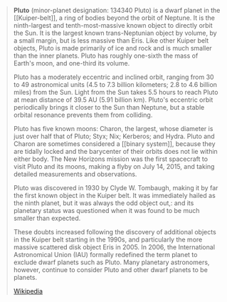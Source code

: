 ﻿---
has_id_wikidata: Q339
Wolfram_Language_entity_code: "Entity[\"MinorPlanet\", \"Pluto\"]"
Commons_category: "134340 Pluto"
Unicode_character:
- ♇
- ⯓
time_of_discovery_or_invention: "1930-02-18"
Commons_gallery: "134340 Pluto"
orbital_eccentricity: 0.24880766
flattening: 1
apparent_magnitude: 15.1
described_by_source: "[[_Standards/WD/WD~Armenian Soviet Encyclopedia]]"
absolute_magnitude: -0.7
Stack_Exchange_tag: "https://astronomy.stackexchange.com/tags/pluto"
different_from: '[[_Standards/WD/WD~Pluton]]'
orbital_inclination:
- 11.88
- 17.14001206
density: 1.85
mass: 13.05
temperature:
- 33
- 44
- 55
radius: 1185
orbital_period: 90553.02
rotation_period: 6.38723
longitude_of_ascending_node: 110.30393684
semi_major_axis_of_an_orbit: 39.48211675
apoapsis:
- 49.31
- 7376671004.22
periapsis:
- 29.667
- 4438120030.06
argument_of_periapsis: 224.06891629
mean_anomaly: 25.2471897
diameter: 2376
geography_of_topic: "[[_Standards/WD/WD~Geography of Pluto]]"
named_by: "[[_Standards/WD/WD~Venetia Burney]]"
synodic_period: 366.73
albedo: 0.6
schematic:
- "http://commons.wikimedia.org/wiki/Special:FilePath/Estrutura%20te%C3%B3rica%20de%20Plut%C3%A3o.jpg"
- "http://commons.wikimedia.org/wiki/Special:FilePath/Internal%20Structure%20of%20Pluto-ru.jpg"
- "http://commons.wikimedia.org/wiki/Special:FilePath/Internal%20Structure%20of%20Pluto.jpg"
- "http://commons.wikimedia.org/wiki/Special:FilePath/Internal%20Structure%20of%20Pluto%20%28de%29.jpg"
- "http://commons.wikimedia.org/wiki/Special:FilePath/Internal%20Structure%20of%20Pluto%20%28es%29.jpg"
- "http://commons.wikimedia.org/wiki/Special:FilePath/Internal%20Structure%20of%20Pluto%20%28it%29.jpg"
- "http://commons.wikimedia.org/wiki/Special:FilePath/Internal%20Structure%20of%20Pluto%20af.jpg"
- "http://commons.wikimedia.org/wiki/Special:FilePath/Internal%20Structure%20of%20Pluto%20sk.jpg"
epoch: '[[_Standards/WD/WD~J2000.0]]'
video: "http://commons.wikimedia.org/wiki/Special:FilePath/15-02652-PlutoFilm-50sec-20150714.webm"
image: "http://commons.wikimedia.org/wiki/Special:FilePath/Pluto%20in%20True%20Color%20-%20High-Res.jpg"
instance_of: "[[_Standards/WD/WD~dwarf planet]]"
discoverer_or_inventor: "[[_Standards/WD/WD~Clyde Tombaugh]]"
site_of_astronomical_discovery: "[[_Standards/WD/WD~Lowell Observatory]]"
named_after: '[[_Standards/WD/WD~Pluto]]'
follows: "[[_Standards/db/(134339) 5628 T-3]]"
followed_by: "[[_Standards/db/(134341) 1979 MA]]"
minor_planet_group: "[[_Standards/WD/WD~trans-Neptunian object]]"
location: "[[_Standards/WD/WD~outer Solar System]]"
part_of: "[[_Standards/WD/WD~Pluto System]]"
has_use: "[[_Standards/WD/WD~colonization of Pluto]]"
astronomic_symbol_image: "http://commons.wikimedia.org/wiki/Special:FilePath/Pluto%20symbol%20%28large%20orb%2C%20fixed%20width%29.svg"
parent_astronomical_body: '[[_Standards/WD/WD~Sun]]'
child_astronomical_body:
- '[[_Standards/WD/WD~Charon]]'
- '[[_Standards/WD/WD~Nix]]'
- '[[_Standards/WD/WD~Hydra]]'
- '[[_Standards/WD/WD~Kerberos]]'
- '[[_Standards/WD/WD~Styx]]'
pronunciation_audio:
- "http://commons.wikimedia.org/wiki/Special:FilePath/En-us-Pluto.ogg"
- "http://commons.wikimedia.org/wiki/Special:FilePath/LL-Q9027%20%28swe%29-Moonhouse-Pluto.wav"
- "http://commons.wikimedia.org/wiki/Special:FilePath/LL-Q9610%20%28ben%29-Titodutta-%E0%A6%AA%E0%A7%8D%E0%A6%B2%E0%A7%81%E0%A6%9F%E0%A7%8B.wav"
said_to_be_the_same_as: '[[_Standards/WD/WD~Yuggoth]]'
has_part_s_: "[[_Standards/WD/WD~atmosphere of Pluto]]"
highest_point: "[[_Standards/WD/WD~Tenzing Montes]]"
significant_event: '[[_Standards/WD/WD~naming]]'
OmegaWiki_Defined_Meaning: 7332
Iconclass_notation: 24C16
hashtag: Pluto
UMLS_CUI: C0242761
---

> **Pluto** (minor-planet designation: 134340 Pluto) is a dwarf planet in the [[Kuiper-belt]], 
> a ring of bodies beyond the orbit of Neptune. 
> It is the ninth-largest and tenth-most-massive known object to directly orbit the Sun. 
> It is the largest known trans-Neptunian object by volume, by a small margin, 
> but is less massive than Eris. 
> Like other Kuiper belt objects, Pluto is made primarily of ice and rock 
> and is much smaller than the inner planets. 
> Pluto has roughly one-sixth the mass of Earth's moon, and one-third its volume.
>
> Pluto has a moderately eccentric and inclined orbit, ranging from 30 to 49 astronomical units 
> (4.5 to 7.3 billion kilometers; 2.8 to 4.6 billion miles) from the Sun. 
> Light from the Sun takes 5.5 hours to reach Pluto at mean distance of 39.5 AU (5.91 billion km). 
> Pluto's eccentric orbit  periodically brings it closer to the Sun than Neptune, 
> but a stable orbital resonance prevents them from colliding.
>
> Pluto has five known moons: Charon, the largest, whose diameter is just over half that of Pluto; 
> Styx; Nix; Kerberos; and Hydra. 
> Pluto and Charon are sometimes considered a [[binary system]], because they are tidally locked
> and the barycenter of their orbits does not lie within either body. 
> The New Horizons mission was the first spacecraft to visit Pluto and its moons, 
> making a flyby on July 14, 2015, and taking detailed measurements and observations.
>
> Pluto was discovered in 1930 by Clyde W. Tombaugh, 
> making it by far the first known object in the Kuiper belt. 
> It was immediately hailed as the ninth planet, but it was always the odd object out,: 
> and its planetary status was questioned when it was found to be much smaller than expected. 
> 
> These doubts increased following the discovery of additional objects in the Kuiper belt 
> starting in the 1990s, and particularly the more massive scattered disk object Eris in 2005. 
> In 2006, the International Astronomical Union (IAU) formally redefined the term planet 
> to exclude dwarf planets such as Pluto. 
> Many planetary astronomers, however, continue to consider Pluto 
> and other dwarf planets to be planets.
>
> [Wikipedia](https://en.wikipedia.org/wiki/Pluto)

